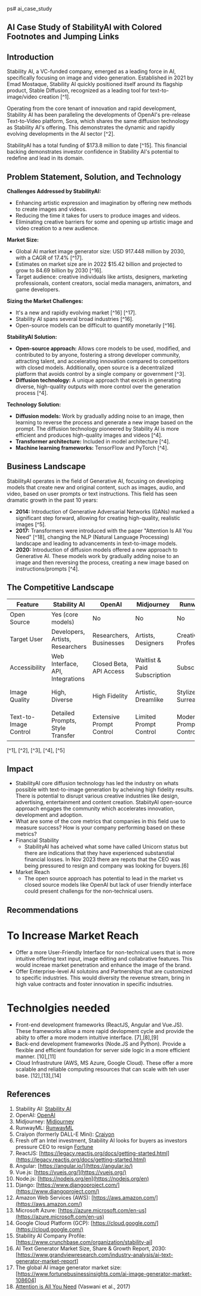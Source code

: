 ps# ai_case_study
## AI Case Study of StabilityAI with Colored Footnotes and Jumping Links

## Introduction

Stability AI, a VC-funded company, emerged as a leading force in AI, specifically focusing on image and video generation. Established in 2021 by Emad Mostaque, Stability AI quickly positioned itself around its flagship product, Stable Diffusion, recognized as a leading tool for text-to-image/video creation [^1].

Operating from the core tenant of innovation and rapid development, Stability AI has been paralleling the developments of OpenAI's pre-release Text-to-Video platform, Sora, which shares the same diffusion technology as Stability AI's offering. This demonstrates the dynamic and rapidly evolving developments in the AI sector [^2].

StabilityAI has a total funding of $173.8 million to date [^15]. This financial backing demonstrates investor confidence in Stability AI's potential to redefine and lead in its domain.

## Problem Statement, Solution, and Technology

**Challenges Addressed by StabilityAI:**

* Enhancing artistic expression and imagination by offering new methods to create images and videos.
* Reducing the time it takes for users to produce images and videos.
* Eliminating creative barriers for some and opening up artistic image and video creation to a new audience.

**Market Size:**

* Global AI market image generator size: USD 917.448 million by 2030, with a CAGR of 17.4% [^17].
* Estimates on market size are in 2022 $15.42 billion and projected to grow to 84.69 billion by 2030 [^16].
* Target audience: creative individuals like artists, designers, marketing professionals, content creators, social media managers, animators, and game developers.

**Sizing the Market Challenges:**

* It's a new and rapidly evolving market [^16] [^17].
* Stability AI spans several broad industries [^16].
* Open-source models can be difficult to quantify monetarily [^16].

**StabilityAI Solution:**

* **Open-source approach:** Allows core models to be used, modified, and contributed to by anyone, fostering a strong developer community, attracting talent, and accelerating innovation compared to competitors with closed models. Additionally, open source is a decentralized platform that avoids control by a single company or government [^3].
* **Diffusion technology:** A unique approach that excels in generating diverse, high-quality outputs with more control over the generation process [^4].

**Technology Solution:**

* **Diffusion models:** Work by gradually adding noise to an image, then learning to reverse the process and generate a new image based on the prompt. The diffusion technology pioneered by Stability AI is more efficient and produces high-quality images and videos [^4].
* **Transformer architecture:** Included in model architecture [^4].
* **Machine learning frameworks:** TensorFlow and PyTorch [^4].

## Business Landscape

StabilityAI operates in the field of Generative AI, focusing on developing models that create new and original content, such as images, audio, and video, based on user prompts or text instructions. This field has seen dramatic growth in the past 10 years:

* **2014:** Introduction of Generative Adversarial Networks (GANs) marked a significant step forward, allowing for creating high-quality, realistic images [^5].
* **2017:** Transformers were introduced with the paper "Attention Is All You Need" [^18], changing the NLP (Natural Language Processing) landscape and leading to advancements in text-to-image models.
* **2020:** Introduction of diffusion models offered a new approach to Generative AI. These models work by gradually adding noise to an image and then reversing the process, creating a new image based on instructions/prompts [^4].

## The Competitive Landscape

| Feature | Stability AI | OpenAI | Midjourney | RunwayML | Craiyon |
|---|---|---|---|---|---|
| Open Source | Yes (core models) | No | No | No | No |
| Target User | Developers, Artists, Researchers | Researchers, Businesses | Artists, Designers | Creative Professionals | General Users |
| Accessibility | Web Interface, API, Integrations | Closed Beta, API Access | Waitlist & Paid Subscription | Subscription | Free Web Interface |
| Image Quality | High, Diverse | High Fidelity | Artistic, Dreamlike | Stylized, Surreal | Varies, Meme-like |
| Text-to-Image Control | Detailed Prompts, Style Transfer | Extensive Prompt Control | Limited Prompt Control | Moderate Prompt Control | Simple Prompts |
[^1], [^2], [^3], [^4], [^5]
## Impact
* StabilityAI core diffusion technology has led the industry on whats possible with text-to-image generation by acheiving high fidelity results. There is potential to disrupt various creative industries like design, advertising, entertainment and content creation. StabiityAI open-source approach engages the community which accelerates innovation, development and adoption. 
* What are some of the core metrics that companies in this field use to measure success? How is your company performing based on these metrics?
* Financial Stability
    - StabilityAI has acheived what some have called Unicorn status but there are indications that they have experienced substanstial financial losses. In Nov 2023 there are repots that the CEO was being pressured to resign and company was looking for buyers.[6]
* Market Reach 
    - The open source approach has potential to lead in the market vs closed source models like OpenAI but lack of user friendly interface could present challengs for the non-technical users. 

## Recommendations
# To Increase Market Reach
 -  Offer a more User-Friendly Interface for non-technical users that is more intuitive offering text input, image editing and collabrative features. This would increae market penetration and enhance the image of the brand. 
 - Offer Enterprise-level AI solutoins and Partnerships that are customized to specific industries. This would diversity the revenue stream, bring in high value contracts and foster innovation in specific indsutries. 
# Technolgies needed
  - Front-end development frameworks (ReactJS, Angular and Vue.JS). These frameworks allow a more rapid devlopment cycle and provide the abiity to offer a more modern intuitive interface. [7],[8],[9]
  - Back-end development frameworks (Node.JS and Python). Provide a flexible and efficient foundation for server side logic in a more efficient manner. [10],[11]
  - Cloud Infrastruture (AWS, MS Azure, Google Cloud). These offer a more scalable and reliable computing resources that can scale with teh user base. [12],[13],[14]
## References
1. Stability AI: [Stability AI](https://stability.ai/)
2. OpenAI: [OpenAI](https://openai.com/)
3. Midjourney: [Midjourney](https://midjourney.com/)
4. RunwayML: [RunwayML](https://runwayml.com/)
5. Craiyon (formerly DALL-E Mini): [Craiyon](https://craiyon.com/)
6. Fresh off an Intel investment, Stability AI looks for buyers as investors pressure CEO to resign [Fortune](https://fortune.com/2023/11/29/stability-ai-sale-intel-ceo-resign/)
7.  ReactJS: [https://legacy.reactjs.org/docs/getting-started.html](https://legacy.reactjs.org/docs/getting-started.html)
8.  Angular: [https://angular.io/](https://angular.io/)
9.  Vue.js: [https://vuejs.org/](https://vuejs.org/)
10. Node.js: [https://nodejs.org/en](https://nodejs.org/en)
11. Django: [https://www.djangoproject.com/](https://www.djangoproject.com/)
12. Amazon Web Services (AWS): [https://aws.amazon.com/](https://aws.amazon.com/)
13. Microsoft Azure: [https://azure.microsoft.com/en-us](https://azure.microsoft.com/en-us)
14. Google Cloud Platform (GCP): [https://cloud.google.com/](https://cloud.google.com/)
15. Stability AI Company Profile: [https://www.crunchbase.com/organization/stability-ai]
16. AI Text Generator Market Size, Share & Growth Report, 2030:[https://www.grandviewresearch.com/industry-analysis/ai-text-generator-market-report]
17. The global AI image generator market size: [https://www.fortunebusinessinsights.com/ai-image-generator-market-108604]
18. [Attention is All You Need](https://arxiv.org/pdf/1706.03762.pdf) (Vaswani et al., 2017)